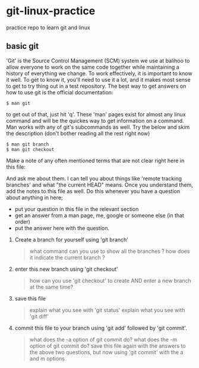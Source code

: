 # git-linux-practice
practice repo to learn git and linux

## basic git
'Git' is the Source Control Management (SCM) system we use at balihoo to allow everyone to work on the same code together while maintaining a history of everything we change.
To work effectively, it is important to know it well. To get to know it, you'll need to use it a lot, and it makes most sense to get to try thing out in a test repository.
The best way to get answers on how to use git is the official documentation:

    $ man git

to get out of that, just hit 'q'. These 'man' pages exist for almost any linux command and will be the quickes way to get information on a command.
Man works with any of git's subcommands as well. Try the below and skim the description (don't bother reading all the rest right now)

    $ man git branch
    $ man git checkout

Make a note of any often mentioned terms that are not clear right here in this file:

And ask me about them. I can tell you about things like 'remote tracking branches' and what "the current HEAD" means.
Once you understand them, add the notes to this file as well. Do this whenever you have a question about anything in here;
 - put your question in this file in the relevant section
 - get an answer from a man page, me, google or someone else (in that order)
 - put the answer here with the question.

1. Create a branch for yourself using 'git branch'
    > what command can you use to show all the branches ?
    > how does it indicate the current branch ?
1. enter this new branch using 'git checkout'
    > how can you use 'git checkout' to create AND enter a new branch at the same time?
1. save this file
    > explain what you see with 'git status'
    > explain what you see with 'git diff'
1. commit this file to your branch using 'git add' followed by 'git commit'.
    > what does the -a option of git commit do?
    > what does the -m option of git commit do?
    > save this file again with the answers to the above two questions, but now using 'git commit' with the a and m options

